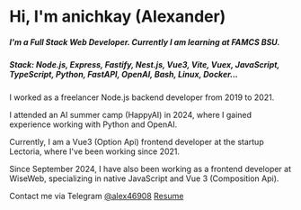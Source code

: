 # Hi, I'm anichkay (Alexander) 
##### I'm a Full Stack Web Developer. Currently I am learning at FAMCS BSU. 
##### Stack: Node.js, Express, Fastify, Nest.js, Vue3, Vite, Vuex, JavaScript, TypeScript, Python, FastAPI, OpenAI, Bash, Linux, Docker... 

I worked as a freelancer Node.js backend developer from 2019 to 2021.

I attended an AI summer camp (HappyAI) in 2024, where I gained experience working with Python and OpenAI.

Currently, I am a Vue3 (Option Api) frontend developer at the startup Lectoria, where I've been working since 2021.

Since September 2024, I have also been working as a frontend developer at WiseWeb, specializing in native JavaScript and Vue 3 (Composition Api).

Contact me via Telegram [@alex46908](https://t.me/alex46908)
[Resume](https://github.com/anichkay-yyy/anichkay-yyy/blob/main/%D0%92%D0%BE%D1%80%D0%BE%D0%BD%D0%BE%D0%B2%D0%B8%D1%87%20%D0%B0%D0%BB%D0%B5%D0%BA%D1%81%D0%B0%D0%BD%D0%B4%D1%80.pdf)
